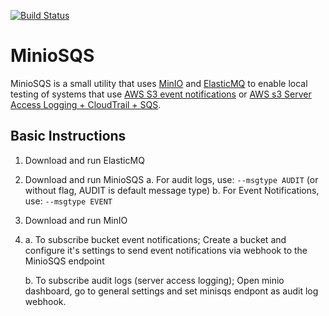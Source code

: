 [![Build Status](https://travis-ci.org/emilkey/miniosqs.svg?branch=master)](https://travis-ci.org/emilkey/miniosqs)
# MinioSQS

MinioSQS is a small utility that uses [MinIO](https://github.com/minio/minio) and [ElasticMQ](https://github.com/softwaremill/elasticmq) to enable local testing of systems that use [AWS S3 event notifications](https://docs.aws.amazon.com/AmazonS3/latest/dev/NotificationHowTo.html) or [AWS s3 Server Access Logging + CloudTrail + SQS](https://docs.aws.amazon.com/AmazonS3/latest/userguide/cloudtrail-logging-s3-info.html#cloudtrail-logging-s3-requests).

## Basic Instructions

1. Download and run ElasticMQ
2. Download and run MinioSQS
    a. For audit logs, use: `--msgtype AUDIT` (or without flag, AUDIT is default message type)
    b. For Event Notifications, use: `--msgtype EVENT`
3. Download and run MinIO
4. 
    a. To subscribe bucket event notifications; Create a bucket and configure it's settings to send event notifications via webhook to the MinioSQS endpoint

    b. To subscribe audit logs (server access logging); Open minio dashboard, go to general settings and set minisqs endpont as audit log webhook.

